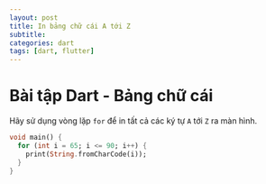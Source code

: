 ```yaml
---
layout: post
title: In bảng chữ cái A tới Z
subtitle: 
categories: dart
tags: [dart, flutter]
---
```


# Bài tập Dart - Bảng chữ cái

Hãy sử dụng vòng lặp `for` để in tất cả các ký tự `A` tới `Z` ra màn hình.

```dart
void main() {
  for (int i = 65; i <= 90; i++) {
    print(String.fromCharCode(i));
  }
}
```
